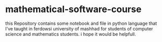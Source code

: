 # mathematical-software-course
this Repository contains some notebook and file in python language that I've taught in ferdowsi university of mashhad for students of computer science and mathematics students.
i hope it would be helpfull.
